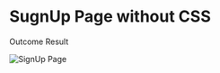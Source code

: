 # SugnUp Page without CSS

Outcome Result

![SignUp Page](https://user-images.githubusercontent.com/74645302/180646514-63da401c-9d4b-48c4-bc3b-2fc5554d5027.png)
